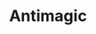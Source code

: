 ---
title: "Antimagic"

ability:
  types: []
  description: |
    An {% spell_link antimagic-field %} spell or effect cancels magic altogether. An antimagic effect has the following powers and characteristics.

     * No supernatural ability, spell-like ability, or spell works in an area of antimagic (but extraordinary abilities still work).
     * Antimagic does not dispel magic; it suppresses it. Once a magical effect is no longer affected by the antimagic (the antimagic fades, the center of the effect moves away, and so on), the magic returns. Spells that still have part of their duration left begin functioning again, magic items are once again useful, and so forth.
     * Spell areas that include both an antimagic area and a normal area, but are not centered in the antimagic area, still function in the normal area. If the spell's center is in the antimagic area, then the spell is suppressed.
     * Golems and other constructs, elementals, outsiders, and corporeal undead, still function in an antimagic area (though the antimagic area suppresses their spellcasting and their supernatural and spell-like abilities normally). If such creatures are summoned or conjured, however, see below.
     * Summoned or conjured creatures of any type, as well as incorporeal undead, wink out if they enter the area of an antimagic effect. They reappear in the same spot once the field goes away.
     * Magic items with continuous effectsdo not function in the area of an antimagic effect, but their effects are not canceled (so the contents of a _bag of holding_ are unavailable, but neither spill out nor disappear forever).
     * Two antimagic areas in the same place do not cancel each other out, nor do they stack.
     * {% spell_link wall-of-force %}, {% spell_link prismatic-wall %}, and {% spell_link prismatic-sphere %} are not affected by antimagic. {% spell_link break-enchantment %}, {% spell_link dispel-magic %}, and {% spell_link dispel-magic-greater %} spells do not dispel antimagic. {% spell_link mages-disjunction %} has a 1% chance per caster level of destroying an {% spell_link antimagic-field %}. If the {% spell_link antimagic-field %} survives the {% spell_link mages-disjunction "disjunction" %}, no items within it are disjoined.
---